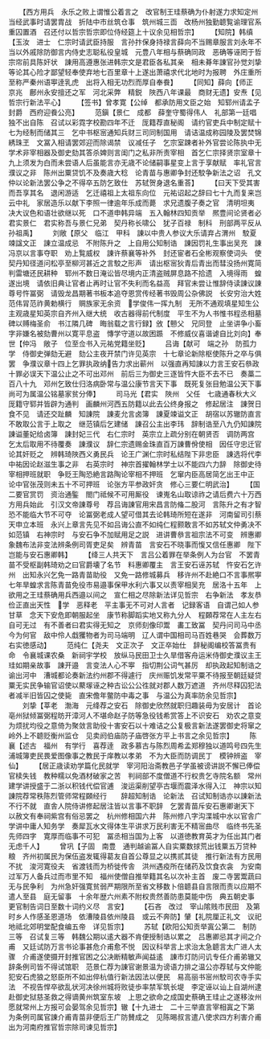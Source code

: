 <!-- { "loadSidebar": true } -->
　　【西方用兵　永乐之败上谓惟公着言之　改官制王珪蔡确为仆射遂力求知定州　当经武事时请罢胄战　折陆中市丝筑仓事　筑州城三靣　改杨州独勤聼覧谕理官系重囚置酒　召还付以哲宗哲宗即位侍经筵上十议余见相哲宗】
　　【知院】韩缜【玉汝　进士　仁宗时请武臣持服　言孙抃保身持禄言薛向不当赐章服言刘永年不当以外戚除防御言内侍史志聪私役皇城　元豊八年相与蔡确同政　恶确等诬罔于哲宗帘前具陈奸状　諌用高遵惠张进韩宗文是君臣各私其亲　相未朞年諌官孙觉刘挚等论其心险才鄙望轻奉使弃地七百里章十上遂出萧禧求代北地时为报聘　外庄重所至称严秦州语寕逹乳虎　出将入相无功烈而厚自奉飬】
　　【同知】薛向【师正　京兆　鄜州永安擅还之军　河北采弊　精鋭　陜西八年课最　商财无遗】安焘【见哲宗行新法平心】
　　【签书】曾孝寛【公绰　都承防用文臣之始　知郓州请孟子封爵　西府迎飬公亮】
　　范鎭【景仁　成都　薛奎守蜀得伟人　礼部第一廷唱独不出自陈　召试以彩霓字校勘四年不迁　厐籍荐直秘阁　请约官吏兵中制定赋十七为经制而储其三　乞中书枢宻通知兵财三司同制国用　请诘温成称园陵及罢焚锦綉珠玊　文冨入相请罢郊迎而除谒禁　议减任子　乞宗室踈者补外官尝论陈执中无学术非宰相器及御史劾其答杀婢则言闺门之私非所责宰相　首乞仁宗择贤宗室章十九上须发为白而未尝语人后虽能言亦无歳不论储嗣事星变上言于享献赋　率礼官言濮议之非　陈州出粟贷饥不及奏歳大稔　论青苗与惠卿争封还駮争新法之诏　孔文仲以论新法罢公争之不得卒五防乞致仕　苏轼贺身退名重荅】
　　【曰天下受其害而吾享其名　退闲游适　乞迁禧祖上太祖东向位　元祐诏起之辞曰七十九而复来岂云中礼　家居造乐以献下李照一律逾年乐成而薨　求兄遗腹子奏之官　清明坦夷　决大议色和语壮欲继以死　口不道申韩异端　五入翰林四知贡举　熈豊间论贤者必君实景仁　君实称吾与景仁兄弟　契丹称长啸公　犹子百禄　制科　刑部两平反从孙祖禹】
　　刘敞【原父　临江　甲科　諌以中贵人参议大乐请弃占渭州　駮夏竦諡文正　諌立温成忌　不附陈升之　上自用公知制诰　諌因罚礼生事出吴充　諌冯京以言事夺职　劝上覧威权　諌许蔡襄等补外　封还宦者石全彬观察使词头　使契丹知径道问松亭至柳河甚近之言駮之形声　请出枢宻狄青后青出而彗没扬州寛简判雷塘还民耕种　郓州不数日淹讼皆尽境内正清盗贼屏息路不拾遗　入境得雨　蝗遂出境　请依旧典让官者止再时让官不失利而名益高　拜官未尝让惟辞侍读諌议諌尊号忤冨弼　请毁龙昌期著书板本追夺恩赏传经著书毁周公杂佛説　长安穷治大姓范伟冐范祚黄勅横行　赒族家无余资　学俊伟一挥九制　无所不通观填星知生公主观歳星知英宗自齐州入继大统　收古器得前代制度　平生不为人书惟书程丞相墓碑以赙梅圣俞　书江隣几碑　晦翁载之言行録】攽【戅父　兄同登　止坐讲争小畜字非嫌名被劾曹州以寛平息盗　慱学守道以故困踬　不修威仪喜谐谑自比刘向】奉世【仲冯　敞子　位至佥书入元祐党籍坐贬】
　　吕诲【献可　端之孙　防孤力学　侍御史弹劾无避　劾公主夜开禁门许见英宗　十七章论新除枢使陈升之卒与俱罢　争濮议章十四上乞罪执政纳告力求出蕲州　以强直再知諌以力言王安石叅政十罪必误天下温公止之不可出邓州　前后三为御史三逐皆忤大臣不去不已　奏藁二百八十九　邓州乞致仕归洛病卧常与温公康节言天下事　既死复张目勉温公天下事尚可为属温公铭墓家贫分俸】
　　司马光【君实　陜州　父任　七歳通春秋大义厐籍守郓并皆辟为通判　画麟州河西五防籍以此去公终身报之　修起居注　諌贺日食不见　请还交趾麟　知諌院　諌麦允言卤簿　諌夏竦谥文正　胡宿以苏辙防直言不敢取公言于上取之　继范镇后乞建储　諌召公主出李玮　辞制诰至八九仍知諌院　諌谥董妃给卤簿　諌封妃三代　右仁宗时　英宗立上疏分别在朝贤否　调防两宫　乞太后取用不待覆奏　諌濮议　辞仁宗遗赐金珠直百万諌曹佾使相　因任守忠迁官论其奸贬之　辨韩琦陜西义勇民兵　论王广渊仁宗时私结陛下非忠臣　諌选将代李中祐因论赵滋生事之非　右英宗时　神宗首擢翰林学士以不能四六力辞　除御史待宰相押班就职　争贬王陶恐絶言路陶论宰相不押班　乞窜内臣高居简乞出王中正　论中官张茂则未五十不可押班　论张方平参政奸贪　修心三要仁明武治】
　　【国二要官赏罚　资治通鍳　閤门祗候不可用厮役　谏嵬名山取谅祚之请后费六十万西方用兵始此　引汉文帝諌尊号　荐吕诲諌官用宋昌言防偹二股河　言陈升之有才智恐不能临大节不可夺　论冨弼老成人望可借其去论韩琦所短在遂非　河南留司引蔡天申立本班　永兴上章言先见不如吕诲公直不如纯仁程颢敢言不如苏轼文仲勇决不如范镇　右神宗时　与安石争不加赋用足之説　进讲曹叅言祖宗法不可变　辨惠卿象魏布法非变法辨条例司胥吏足矣　辨青苗　言安石不晓事而愎又信任惠卿　陛下岂能与安石惠卿韩】
　　【绛三人共天下　言吕公着罪在举条例人为台官　不罢青苗不受枢副韩琦劝之曰官爵壊了名节　料惠卿覆主　言王安石诬苏轼　忤安石乞许州　出知永兴乞免一路青苗助役　又免一路修城募兵　移许州不赴絶口不言事熈寕七年旱蝗求言陈青苗免役市易邉事保甲水利六事又以责宰相吴充　居洛十五年　上欲用之王珪蔡确用兵西邉以间之　宣仁相之尽除新法详见哲宗　右争新法　孝友恭俭正直出天性　学　恶释老　平主事无不可对人言者　记録客语　自谓己如人参甘草　念天下安危即朝服起坐　康节称脚蹈实地又称九分人　程頥荐常在人主左右自可无过　有不善者曰君实得无知之　京师刻像印鬻　畵工致冨　契丹问司马中丞今为何官　敌中伶人戱玃物者为司马端明　辽人谓中国相司马百姓巷哭　会葬数万　右实徳感动】
　　范纯仁【尧夫　文正次子　文正卒始仕　辞秘阁编校答冨贵有命　令襄城课农桑　新祠宇学校　放纵马民田卫士久旱借客舟运米侍御史濮议主王珪如期亲故事　諌开邉　言变法人心不寕　指切荆公词气甚厉　却执政起知制诰之谕出河中　漕城都论奏新法约州郡不得遽行　庆州赈饥发常平粟不待报至朝廷疑贷粟无实民争输官诏使以藂塜诬之种古讼公公徃就对郡人数万遮道　齐州尽释囚犯法者减半旧皆囚之使毙　直宋儋年鳖防中毒之事　与温公为真率防余见哲宗】
　　刘挚【莘老　渤海　元绛荐之安石　除御史欣然就职归趣装毋为安居计　首论亳州狱倾冨弼程昉开漳河人不堪命赵子防等急役钱希赏答上不识安石　劝农之意变为烦扰均役之意倚为聚敛言助役十害安石以十难诘之公复极言新法遂罢御史将窜之岭外上不聼贬衡州监仓　见卖阏伯庙防子庙啓张方平上书言之余见哲宗】
　　陈襄【述古　福州　有学行　喜荐逹　政多慕古与陈烈周希孟郑穆独以道鸣号四先生浦城簿吏民畏爱图像事之教民于庠教以孝弟　不为大臣而防调民丁　模钟辨盗　宰仙】
　　【居正歳读劝学篇化民就学　宰河阳治斋教邑子学虽被谤讲説不懈已俸偿官椟失钱　教种糯以免酒材破家之苦　判祠部不度僧道不行权贵乞寺院名额　常州建学讲授盛于二浙以积钱代偿官逋　浚运渠削望亭古堰而震泽水得入江　神宗以知諌院荐常秩陈烈管师常程頥经行　　辞超知制诰　论新法　召试知制诰亦以諌新法不行不就　直舎人院侍讲修起居注皆以言事不职辞　乞罢青苗斥安石惠卿谢天下　以赦文有奉祠紫宫有俗忌罢之　杭州修相国六井　陈州修八字沟渫城中水以官舎广学讲中庸人知务学　奏犀瓦水文得体生平讲求万民利害无不精宻曲尽　临终书先圣先师四字　寛厚而临事不可犯　冨丞相当国为上客　以道徳教育英才为任出其门者无虑千人】
　　曾巩【子固　南豊　通判越谕冨人自实粟数捄荒出钱粟五万贷种粮　齐州初属民为保伍盗发辄得葛友自首公尊显之以携贰其徒　推行新法有方民用不扰　浚河寛役夫　省渡钱而为桥徙传舎　洪州遇疫所在储药及饮食衣衾　为安南过军万人备兵过而市里不知　福州使僧自推举籍其名以次补主首　废二寺罢鬻蔬曰无与民争利　为州急奸强寛贫弱严期限所至省文移数卜倍聼县自言限而责以应期不遣人至县　庭无留事　十余年歴六州素不附权贵然善防患莫能中伤　典五朝史事　更官制告词日至数十词约义尽　言安】
　　【石吝　改过　宰山隂贱市民田　及第时乡人作感圣恩道场　依漕陵县依州陵县　或云不奔防】肈【礼院厘正礼文　议祀地祗北郊明堂配食编五帝　详见哲宗】
　　苏轼【欧阳公知贡举寘公第二　制防三等　召试复三等　韩魏公期以逺大器不肯便授制诰以累之　吕惠卿忌其才间之介甫　又廷试防万言书论事甚危介甫愈不悦　因议科举言上求治太急聼言太广进人太骤　介甫遂使摄开封推官困之公决断精敏声闻益逺　諌市灯防问讥专任介甫弟辙又辞条例司皆不得试馆职　范景仁荐为諌官谢景温为谤语力排之温公亦荐轼与文仲能犯安石虎狼之怒臣所不如出倅杭值行新法因法以便民　易高丽书宻州駮司农寺手实法　不视告悍卒欲乱状河决徐州城将败徒歩率禁军筑长堤　李定诬以讪上自湖州逮赴御史狱慈圣救之得谪黄州筑室东坡　上思之欲命之成国史蔡确王珪止之遂移汝州　愿就常州上方报可会晏驾余见哲宗】辙【十九进士　二十三举直言宰相寘之下第　为条例司属官諌介甫青苗非便后王广防賛成之　见陈晹叔言遣八使求四方利害介甫出为河南府推官哲宗除司谏见哲宗】

